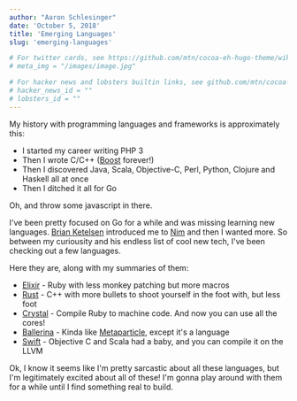 ```yaml
---
author: "Aaron Schlesinger"
date: 'October 5, 2018'
title: 'Emerging Languages'
slug: 'emerging-languages'

# For twitter cards, see https://github.com/mtn/cocoa-eh-hugo-theme/wiki/Twitter-cards
# meta_img = "/images/image.jpg"

# For hacker news and lobsters builtin links, see github.com/mtn/cocoa-eh-hugo-theme/wiki/Social-Links
# hacker_news_id = ""
# lobsters_id = ""
---
```


My history with programming languages and frameworks is approximately this:

- I started my career writing PHP 3
- Then I wrote C/C++ ([Boost](https://www.boost.org/) forever!)
- Then I discovered Java, Scala, Objective-C, Perl, Python, Clojure and Haskell all at once
- Then I ditched it all for Go

Oh, and throw some javascript in there.

I've been pretty focused on Go for a while and was missing learning new languages. [Brian Ketelsen](https://twitter.com/bketelsen) introduced me to [Nim](https://nim-lang.org/) and then I wanted more. So between my curiousity and his endless list of cool new tech, I've been checking out a few languages. 

Here they are, along with my summaries of them:

- [Elixir](https://elixir-lang.org/) - Ruby with less monkey patching but more macros
- [Rust](https://en.wikipedia.org/wiki/Rust_(programming_language)) - C++ with more bullets to shoot yourself in the foot with, but less foot
- [Crystal](https://crystal-lang.org/) - Compile Ruby to machine code. And now you can use all the cores!
- [Ballerina](https://ballerina.io/) - Kinda like [Metaparticle](https://metaparticle.io/), except it's a language
- [Swift](https://swift.org/) - Objective C and Scala had a baby, and you can compile it on the LLVM

Ok, I know it seems like I'm pretty sarcastic about all these languages, but I'm legitimately excited about all of these! I'm gonna play around with them for a while until I find something real to build.